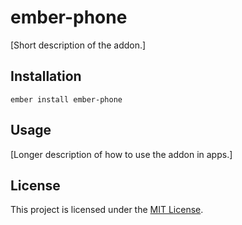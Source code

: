 ember-phone
==============================================================================

[Short description of the addon.]

Installation
------------------------------------------------------------------------------

```
ember install ember-phone
```


Usage
------------------------------------------------------------------------------

[Longer description of how to use the addon in apps.]


License
------------------------------------------------------------------------------

This project is licensed under the [MIT License](LICENSE.md).
